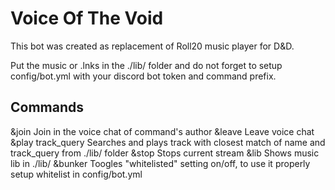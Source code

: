 # Voice Of The Void
This bot was created as replacement of Roll20 music player for D&D.

Put the music or .lnks in the ./lib/ folder and do not forget to setup config/bot.yml with your discord bot token and command prefix.


## Commands
&join
Join in the voice chat of command's author
&leave
Leave voice chat
&play track_query
Searches and plays track with closest match of name and track_query from ./lib/ folder
&stop
Stops current stream
&lib
Shows music lib in ./lib/
&bunker
Toogles "whitelisted" setting on/off, to use it properly setup whitelist in config/bot.yml
